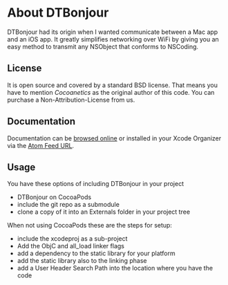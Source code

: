 About DTBonjour
==================

DTBonjour had its origin when I wanted communicate between a Mac app and an iOS app. It greatly simplifies networking over WiFi by giving you an easy method to transmit any NSObject that conforms to NSCoding.

License
------- 
 
It is open source and covered by a standard BSD license. That means you have to mention *Cocoanetics* as the original author of this code. You can purchase a Non-Attribution-License from us.

Documentation
-------------

Documentation can be [browsed online](http://cocoanetics.github.com/DTBonjour) or installed in your Xcode Organizer via the [Atom Feed URL](http://cocoanetics.github.com/DTBonjour/DTBonjour).

Usage
-----

You have these options of including DTBonjour in your project

- DTBonjour on CocoaPods
- include the git repo as a submodule
- clone a copy of it into an Externals folder in your project tree

When not using CocoaPods these are the steps for setup:

- include the xcodeproj as a sub-project
- Add the ObjC and all_load linker flags
- add a dependency to the static library for your platform
- add the static library also to the linking phase
- add a User Header Search Path into the location where you have the code